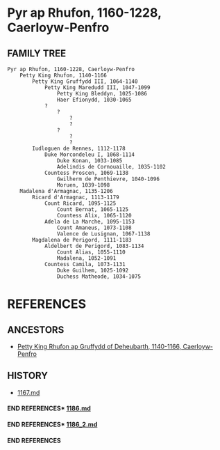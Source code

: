 # Pyr ap Rhufon, 1160-1228, Caerloyw-Penfro

## FAMILY TREE 
```
Pyr ap Rhufon, 1160-1228, Caerloyw-Penfro
	Petty King Rhufon, 1140-1166
		Petty King Gruffydd III, 1064-1140
			Petty King Maredudd III, 1047-1099
				Petty King Bleddyn, 1025-1086
				Haer Efionydd, 1030-1065
			?
				?
					?
					?
				?
					?
					?
		Iudloguen de Rennes, 1112-1178
			Duke Morcondeleu I, 1068-1114
				Duke Konan, 1033-1085
				Adelindis de Cornouaille, 1035-1102
			Countess Proscen, 1069-1138
				Gwilherm de Penthievre, 1040-1096
				Moruen, 1039-1098
	Madalena d'Armagnac, 1135-1206
		Ricard d'Armagnac, 1113-1179
			Count Ricard, 1095-1125
				Count Bernat, 1065-1125
				Countess Alix, 1065-1120
			Adela de La Marche, 1095-1153
				Count Amaneus, 1073-1108
				Valence de Lusignan, 1067-1138
		Magdalena de Perigord, 1111-1183
			Aldelbert de Perigord, 1083-1134
				Count Alias, 1055-1110
				Madalena, 1052-1091
			Countess Camila, 1073-1131
				Duke Guilhem, 1025-1092
				Duchess Matheode, 1034-1075
```


# REFERENCES

## ANCESTORS
* [Petty King Rhufon ap Gruffydd of Deheubarth, 1140-1166, Caerloyw-Penfro](rhufon_ap_gruffydd_1140.md)

## HISTORY
* [1167.md](../h/1167.md)
#### END REFERENCES* [1186.md](../h/1186.md)
#### END REFERENCES* [1186_2.md](../h/1186_2.md)
#### END REFERENCES
